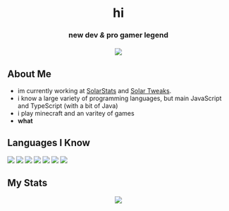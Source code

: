 <h1 align="center">hi</h1>
<h3 align="center">
  new dev <i>&</i> pro gamer legend
  <br />
  <br />
  <a href="#connect-with-me"><img src="https://lanyard.cnrad.dev/api/983163377243271291"></a>
</h3>

## About Me

- im currently working at [SolarStats](https://github.com/Solar-Tweaks/SolarStats) and [Solar Tweaks](https://github.com/Solar-Tweaks/Solar-Tweaks).
- i know a large variety of programming languages, but main JavaScript and TypeScript (with a bit of Java)
- i play minecraft and an varitey of games
- <b>what</b>

## Languages I Know
<p align="left">
  <img src="https://img.icons8.com/color/48/000000/javascript.png"/>
  <img src="https://img.icons8.com/color/48/000000/typescript.png"/>
  <img src="https://img.icons8.com/color/48/000000/html-5.png"/>
  <img src="https://img.icons8.com/color/48/000000/css3.png"/>
  <img src="https://img.icons8.com/color/48/000000/java.png"/>
  <img src="https://img.icons8.com/color/48/000000/python.png"/>
  <img src="https://img.icons8.com/color/48/000000/swift.png"/>
</p>

## My Stats
<p align="center">
  <img src="https://github-readme-stats.vercel.app/api/top-langs/?username=heyitsleo&langs_count=8&count_private=true&layout=compact&theme=react&hide_border=true&bg_color=0D1117">
  
  </p>

